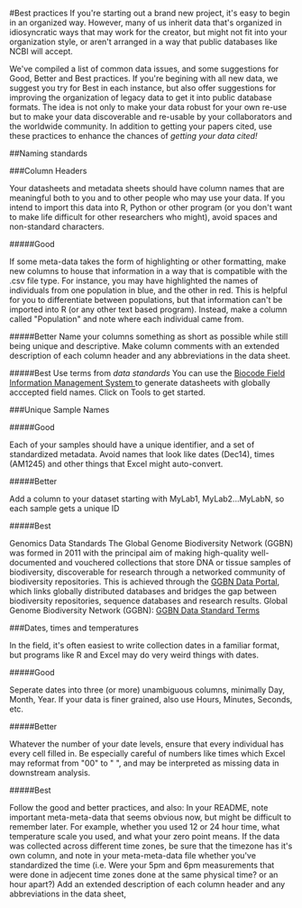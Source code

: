 #Best practices
If you're starting out a brand new project, it's easy to begin in an organized way. However, many of us inherit data that's organized in idiosyncratic ways that may work for the creator, but might not fit into your organization style, or aren't arranged in a way that public databases like NCBI will accept.

We've compiled a list of common data issues, and some suggestions for Good, Better and Best practices. If you're begining with all new data, we suggest you try for Best in each instance, but also offer suggestions for improving the organization of legacy data to get it into public database formats. The idea is not only to make your data robust for your own re-use but to make your data discoverable and re-usable by your collaborators and the worldwide community. In addition to getting your papers cited, use these practices to enhance the chances of *getting your data cited!*

##Naming standards

###Column Headers

Your datasheets and metadata sheets should have column names that are meaningful both to you and to other people who may use your data. If you intend to import this data into R, Python or other program (or you don't want to make life difficult for other researchers who might), avoid spaces and non-standard characters.

#####Good

If some meta-data takes the form of highlighting or other formatting, make new columns to house that information in a way that is compatible with the .csv file type. For instance, you may have highlighted the names of individuals from one population in blue, and the other in red. This is helpful for you to differentiate between populations, but that information can't be imported into R (or any other text based program). Instead, make a column called "Population" and note where each individual came from.

#####Better
Name your columns something as short as possible while still being unique and descriptive. Make column comments with an extended description of each column header and any abbreviations in the data sheet.

#####Best
Use terms from *data standards* 
You can use the <a href="http://biscicol.org/biocode-fims/"> Biocode Field Information Management System </a> to generate datasheets with globally acccepted field names. Click on Tools to get started.

###Unique Sample Names

#####Good

Each of your samples should have a unique identifier, and a set of standardized metadata. Avoid names that look like dates (Dec14), times (AM1245) and other things that Excel might auto-convert.

#####Better

Add a column to your dataset starting with MyLab1, MyLab2...MyLabN, so each sample gets a unique ID

#####Best

Genomics Data Standards The Global Genome Biodiversity Network (GGBN) was formed in 2011 with the principal aim of making high-quality well-documented and vouchered collections that store DNA or tissue samples of biodiversity, discoverable for research through a networked community of biodiversity repositories. This is achieved through the <a href="http://data.ggbn.org"> GGBN Data Portal</a>, which links globally distributed databases and bridges the gap between biodiversity repositories, sequence databases and research results.  Global Genome Biodiversity Network (GGBN): <a href="http://terms.tdwg.org/wiki/GGBN_Data_Standard">GGBN Data Standard Terms</a>

###Dates, times and temperatures

In the field, it's often easiest to write collection dates in a familiar format, but programs like R and Excel may do very weird things with dates.

#####Good

Seperate dates into three (or more) unambiguous columns, minimally Day, Month, Year. If your data is finer grained, also use Hours, Minutes, Seconds, etc.

#####Better

Whatever the number of your date levels, ensure that every individual has every cell filled in. Be especially careful of numbers like times which Excel may reformat from "00" to " ", and may be interpreted as missing data in downstream analysis.

#####Best

Follow the good and better practices, and also: In your README, note important meta-meta-data that seems obvious now, but might be difficult to remember later. For example, whether you used 12 or 24 hour time, what temperature scale you used, and what your zero point means. If the data was collected across different time zones, be sure that the timezone has it's own column, and note in your meta-meta-data file whether you've standardized the time (i.e. Were your 5pm and 6pm measurements that were done in adjecent time zones done at the same physical time? or an hour apart?) Add an extended description of each column header and any abbreviations in the data sheet,
